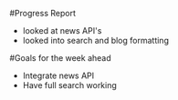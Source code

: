 #Progress Report
- looked at news API's
- looked into search and blog formatting

#Goals for the week ahead
- Integrate news API
- Have full search working